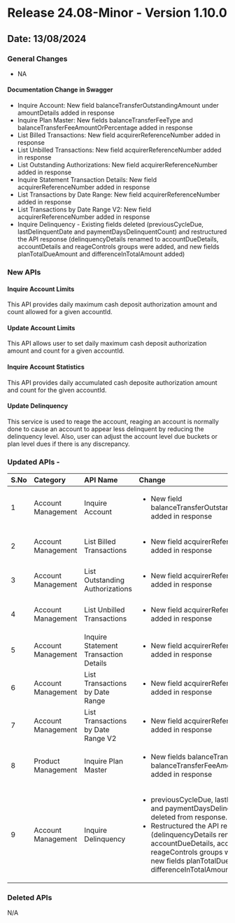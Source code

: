 # Release 24.08-Minor - Version 1.10.0

## Date: 13/08/2024

### General Changes

- NA

#### Documentation Change in Swagger

- Inquire Account: New field balanceTransferOutstandingAmount under amountDetails added in response
- Inquire Plan Master: New fields balanceTransferFeeType and balanceTransferFeeAmountOrPercentage added in response
- List Billed Transactions: New field acquirerReferenceNumber added in response
- List Unbilled Transactions: New field acquirerReferenceNumber added in response
- List Outstanding Authorizations: New field acquirerReferenceNumber added in response
- Inquire Statement Transaction Details: New field acquirerReferenceNumber added in response
- List Transactions by Date Range: New field acquirerReferenceNumber added in response
- List Transactions by Date Range V2: New field acquirerReferenceNumber added in response
- Inquire Delinquency - Existing fields deleted (previousCycleDue, lastDelinquentDate and paymentDaysDelinquentCount) and restructured the API response (delinquencyDetails renamed to accountDueDetails, accountDetails and reageControls groups were added, and new fields planTotalDueAmount and differenceInTotalAmount added) 

### New APIs

#### Inquire Account Limits

This API provides daily maximum cash deposit authorization amount and count allowed for a given accountId.

#### Update Account Limits

This API allows user to set daily maximum cash deposit authorization amount and count for a given accountId.

#### Inquire Account Statistics

This API provides daily accumulated cash deposite authorization amount and count for the given accountId.

#### Update Delinquency

This service is used to reage the account, reaging an account is normally done to cause an account to appear less delinquent by reducing the delinquency level. Also, user can adjust the account level due buckets or plan level dues if there is any discrepancy.

### Updated APIs -

| S.No |  Category | API Name |  Change |
| :---  | :------- |  :------ | :------- |
| 1 | Account Management | Inquire Account | <ul> <li> New field balanceTransferOutstandingAmount added in response |
| 2 | Account Management | List Billed Transactions | <ul> <li> New field acquirerReferenceNumber added in response |
| 3 | Account Management | List Outstanding Authorizations | <ul> <li> New field acquirerReferenceNumber added in response |
| 4 | Account Management | List Unbilled Transactions | <ul> <li> New field acquirerReferenceNumber added in response |
| 5 | Account Management | Inquire Statement Transaction Details | <ul> <li> New field acquirerReferenceNumber added in response |
| 6 | Account Management | List Transactions by Date Range | <ul> <li> New field acquirerReferenceNumber added in response |
| 7 | Account Management | List Transactions by Date Range V2 | <ul> <li> New field acquirerReferenceNumber added in response |
| 8 | Product Management | Inquire Plan Master | <ul> <li> New fields balanceTransferFeeType and balanceTransferFeeAmountOrPercentage added in response |
| 9 | Account Management | Inquire Delinquency | <ul> <li> previousCycleDue, lastDelinquentDate and paymentDaysDelinquentCount are deleted from response. </li> <li> Restructured the API response (delinquencyDetails renamed to accountDueDetails, accountDetails and reageControls groups were added, and new fields planTotalDueAmount and differenceInTotalAmount added) |

### Deleted APIs

N/A
